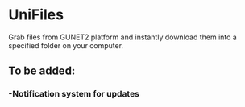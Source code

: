 # UniFiles
Grab files from GUNET2 platform and instantly download them into a specified folder on your computer. 

## To be added:
  ### -Notification system for updates
